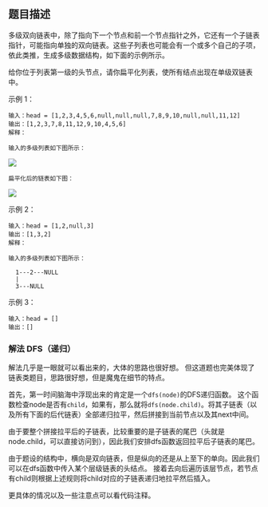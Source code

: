 ## 题目描述
多级双向链表中，除了指向下一个节点和前一个节点指针之外，它还有一个子链表指针，可能指向单独的双向链表。这些子列表也可能会有一个或多个自己的子项，依此类推，生成多级数据结构，如下面的示例所示。

给你位于列表第一级的头节点，请你扁平化列表，使所有结点出现在单级双链表中。

示例 1：
```
输入：head = [1,2,3,4,5,6,null,null,null,7,8,9,10,null,null,11,12]
输出：[1,2,3,7,8,11,12,9,10,4,5,6]
解释：

输入的多级列表如下图所示：
```
![](https://assets.leetcode-cn.com/aliyun-lc-upload/uploads/2018/10/12/multilevellinkedlist.png)

```
扁平化后的链表如下图：
```
![](https://assets.leetcode-cn.com/aliyun-lc-upload/uploads/2018/10/12/multilevellinkedlistflattened.png)

示例 2：
```
输入：head = [1,2,null,3]
输出：[1,3,2]
解释：

输入的多级列表如下图所示：

  1---2---NULL
  |
  3---NULL
```
示例 3：
```
输入：head = []
输出：[]
```

### 解法 DFS（递归）
解法几乎是一眼就可以看出来的，大体的思路也很好想。
但这道题也完美体现了链表类题目，思路很好想，但是魔鬼在细节的特点。

首先，第一时间脑海中浮现出来的肯定是一个`dfs(node)`的DFS递归函数。
这个函数检查node是否有`child`，如果有，那么就将`dfs(node.child)`。将其子链表（以及所有下面的后代链表）全部递归拉平，然后拼接到当前节点以及其next中间。

由于要整个拼接拉平后的子链表，比较重要的是子链表的尾巴（头就是node.child，可以直接访问到），因此我们安排dfs函数返回拉平后子链表的尾巴。

由于题设的结构中，横向是双向链表，但是纵向的还是从上至下的单向。因此我们可以在dfs函数中传入某个层级链表的头结点。
接着去向后遍历该层节点，若节点有child则根据上述规则将child对应的子链表递归地拉平然后插入。

更具体的情况以及一些注意点可以看代码注释。